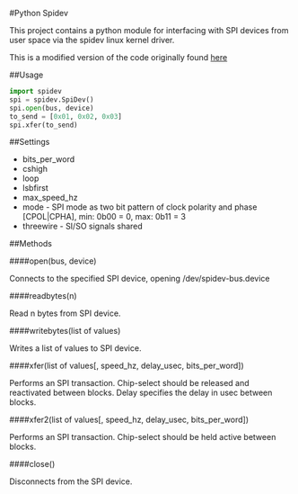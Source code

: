 #Python Spidev

This project contains a python module for interfacing with SPI devices from user space via the spidev linux kernel driver.

This is a modified version of the code originally found [here](http://elk.informatik.fh-augsburg.de/da/da-49/trees/pyap7k/lang/py-spi)

##Usage

```python
import spidev
spi = spidev.SpiDev()
spi.open(bus, device)
to_send = [0x01, 0x02, 0x03]
spi.xfer(to_send)
```
##Settings

* bits_per_word
* cshigh
* loop
* lsbfirst
* max_speed_hz
* mode - SPI mode as two bit pattern of clock polarity and phase [CPOL|CPHA], min: 0b00 = 0, max: 0b11 = 3
* threewire - SI/SO signals shared

##Methods

####open(bus, device)

Connects to the specified SPI device, opening /dev/spidev-bus.device

####readbytes(n)

Read n bytes from SPI device.

####writebytes(list of values)

Writes a list of values to SPI device.

####xfer(list of values[, speed_hz, delay_usec, bits_per_word])

Performs an SPI transaction. Chip-select should be released and reactivated between blocks.
Delay specifies the delay in usec between blocks.

####xfer2(list of values[, speed_hz, delay_usec, bits_per_word])

Performs an SPI transaction. Chip-select should be held active between blocks.

####close()

Disconnects from the SPI device.

